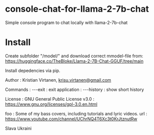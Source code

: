 # console-chat-for-llama-2-7b-chat
Simple console program to chat locally with llama-2-7b-chat

# Install
Create subfolder "/model/" and download correct mmodel-file from: https://huggingface.co/TheBloke/Llama-2-7B-Chat-GGUF/tree/main

Install depedencies via pip.

Author          : Kristian Virtanen, krisu.virtanen@gmail.com

Commands        : ---exit                   : exit application
                : ---history                : show short history


License         : GNU General Public License v3.0
                : https://www.gnu.org/licenses/gpl-3.0.en.html


foo             : Some of my bass covers, including tutorials and lyric videos.
url             : https://www.youtube.com/channel/UChrNQ4T6Xc3t0KrJtznutRw

Slava Ukraini
